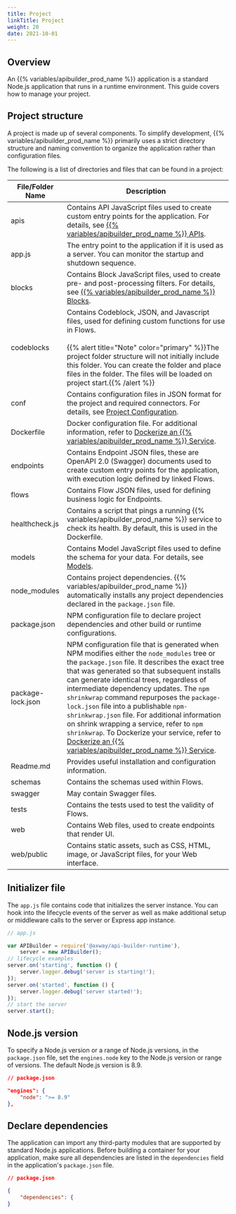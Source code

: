 ```yaml
---
title: Project
linkTitle: Project
weight: 20
date: 2021-10-01
---
```


## Overview

An {{% variables/apibuilder_prod_name %}} application is a standard Node.js application that runs in a runtime environment. This guide covers how to manage your project.

## Project structure

A project is made up of several components. To simplify development, {{% variables/apibuilder_prod_name %}} primarily uses a strict directory structure and naming convention to organize the application rather than configuration files.

The following is a list of directories and files that can be found in a project:

| File/Folder Name | Description |
| --- | --- |
| apis | Contains API JavaScript files used to create custom entry points for the application. For details, see [{{% variables/apibuilder_prod_name %}} APIs](/docs/developer_guide/apis/). |
| app.js | The entry point to the application if it is used as a server. You can monitor the startup and shutdown sequence. |
| blocks | Contains Block JavaScript files, used to create pre- and post-processing filters. For details, see [{{% variables/apibuilder_prod_name %}} Blocks](/docs/developer_guide/blocks/). |
| codeblocks | Contains Codeblock, JSON, and Javascript files, used for defining custom functions for use in Flows.<br /><br />{{% alert title="Note" color="primary" %}}The project folder structure will not initially include this folder. You can create the folder and place files in the folder. The files will be loaded on project start.{{% /alert %}} |
| conf | Contains configuration files in JSON format for the project and required connectors. For details, see [Project Configuration](/docs/developer_guide/project/configuration/project_configuration/). |
| Dockerfile | Docker configuration file. For additional information, refer to [Dockerize an {{% variables/apibuilder_prod_name %}} Service](/docs/how_to/dockerize_an_api_builder_service/). |
| endpoints | Contains Endpoint JSON files, these are OpenAPI 2.0 (Swagger) documents used to create custom entry points for the application, with execution logic defined by linked Flows. |
| flows | Contains Flow JSON files, used for defining business logic for Endpoints. |
| healthcheck.js | Contains a script that pings a running {{% variables/apibuilder_prod_name %}} service to check its health. By default, this is used in the Dockerfile. |
| models | Contains Model JavaScript files used to define the schema for your data. For details, see [Models](/docs/developer_guide/console/models/). |
| node_modules | Contains project dependencies. {{% variables/apibuilder_prod_name %}} automatically installs any project dependencies declared in the `package.json` file. |
| package.json | NPM configuration file to declare project dependencies and other build or runtime configurations. |
| package-lock.json | NPM configuration file that is generated when NPM modifies either the `node_modules` tree or the `package.json` file. It describes the exact tree that was generated so that subsequent installs can generate identical trees, regardless of intermediate dependency updates. The `npm shrinkwrap` command repurposes the `package-lock.json` file into a publishable `npm-shrinkwrap.json` file. For additional information on shrink wrapping a service, refer to `npm shrinkwrap`. To Dockerize your service, refer to [Dockerize an {{% variables/apibuilder_prod_name %}} Service](/docs/how_to/dockerize_an_api_builder_service/). |
| Readme.md | Provides useful installation and configuration information. |
| schemas | Contains the schemas used within Flows. |
| swagger | May contain Swagger files. |
| tests | Contains the tests used to test the validity of Flows. |
| web | Contains Web files, used to create endpoints that render UI. |
| web/public | Contains static assets, such as CSS, HTML, image, or JavaScript files, for your Web interface. |

## Initializer file

The `app.js` file contains code that initializes the server instance. You can hook into the lifecycle events of the server as well as make additional setup or middleware calls to the server or Express app instance.

```javascript
// app.js

var APIBuilder = require('@axway/api-builder-runtime'),
    server = new APIBuilder();
// lifecycle examples
server.on('starting', function () {
    server.logger.debug('server is starting!');
});
server.on('started', function () {
    server.logger.debug('server started!');
});
// start the server
server.start();
```

## Node.js version

To specify a Node.js version or a range of Node.js versions, in the `package.json` file, set the `engines.node` key to the Node.js version or range of versions. The default Node.js version is 8.9.

```json
// package.json

"engines": {
    "node": ">= 8.9"
},
```

## Declare dependencies

The application can import any third-party modules that are supported by standard Node.js applications. Before building a container for your application, make sure all dependencies are listed in the `dependencies` field in the application's `package.json` file.

```json
// package.json

{
    "dependencies": {
}
```
